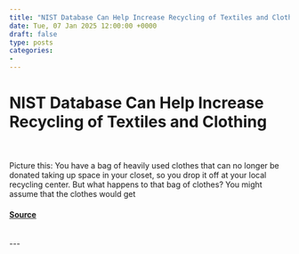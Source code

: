 ```yaml
---
title: "NIST Database Can Help Increase Recycling of Textiles and Clothing"
date: Tue, 07 Jan 2025 12:00:00 +0000
draft: false
type: posts
categories: 
- 
---
```

# NIST Database Can Help Increase Recycling of Textiles and Clothing

<br/>

<br/>
Picture this: You have a bag of heavily used clothes that can no longer be donated taking up space in your closet, so you drop it off at your local recycling center. But what happens to that bag of clothes? You might assume that the clothes would get

#### [Source](https://www.nist.gov/news-events/news/2025/01/nist-database-can-help-increase-recycling-textiles-and-clothing)

<br/>
---
